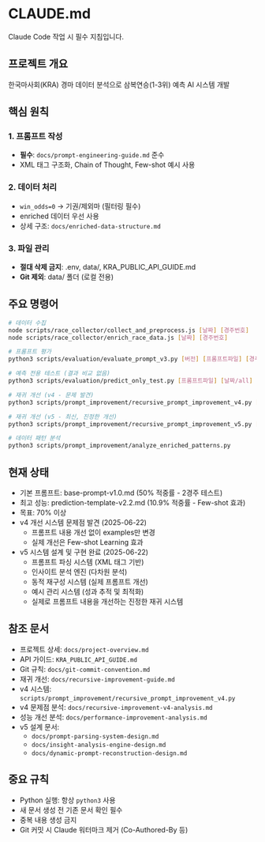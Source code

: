 # CLAUDE.md

Claude Code 작업 시 필수 지침입니다.

## 프로젝트 개요
한국마사회(KRA) 경마 데이터 분석으로 삼복연승(1-3위) 예측 AI 시스템 개발

## 핵심 원칙

### 1. 프롬프트 작성
- **필수**: `docs/prompt-engineering-guide.md` 준수
- XML 태그 구조화, Chain of Thought, Few-shot 예시 사용

### 2. 데이터 처리
- `win_odds=0` → 기권/제외마 (필터링 필수)
- enriched 데이터 우선 사용
- 상세 구조: `docs/enriched-data-structure.md`

### 3. 파일 관리
- **절대 삭제 금지**: .env, data/, KRA_PUBLIC_API_GUIDE.md
- **Git 제외**: data/ 폴더 (로컬 전용)

## 주요 명령어

```bash
# 데이터 수집
node scripts/race_collector/collect_and_preprocess.js [날짜] [경주번호]
node scripts/race_collector/enrich_race_data.js [날짜] [경주번호]

# 프롬프트 평가
python3 scripts/evaluation/evaluate_prompt_v3.py [버전] [프롬프트파일] [경주수] [병렬수]

# 예측 전용 테스트 (결과 비교 없음)
python3 scripts/evaluation/predict_only_test.py [프롬프트파일] [날짜/all] [제한]

# 재귀 개선 (v4 - 문제 발견)
python3 scripts/prompt_improvement/recursive_prompt_improvement_v4.py [프롬프트] [날짜/all] [반복] [병렬]

# 재귀 개선 (v5 - 최신, 진정한 개선)
python3 scripts/prompt_improvement/recursive_prompt_improvement_v5.py [프롬프트] [날짜/all] [-i 반복] [-p 병렬]

# 데이터 패턴 분석
python3 scripts/prompt_improvement/analyze_enriched_patterns.py
```

## 현재 상태
- 기본 프롬프트: base-prompt-v1.0.md (50% 적중률 - 2경주 테스트)
- 최고 성능: prediction-template-v2.2.md (10.9% 적중률 - Few-shot 효과)
- 목표: 70% 이상
- v4 개선 시스템 문제점 발견 (2025-06-22)
  - 프롬프트 내용 개선 없이 examples만 변경
  - 실제 개선은 Few-shot Learning 효과
- v5 시스템 설계 및 구현 완료 (2025-06-22)
  - 프롬프트 파싱 시스템 (XML 태그 기반)
  - 인사이트 분석 엔진 (다차원 분석)
  - 동적 재구성 시스템 (실제 프롬프트 개선)
  - 예시 관리 시스템 (성과 추적 및 최적화)
  - 실제로 프롬프트 내용을 개선하는 진정한 재귀 시스템

## 참조 문서
- 프로젝트 상세: `docs/project-overview.md`
- API 가이드: `KRA_PUBLIC_API_GUIDE.md`
- Git 규칙: `docs/git-commit-convention.md`
- 재귀 개선: `docs/recursive-improvement-guide.md`
- v4 시스템: `scripts/prompt_improvement/recursive_prompt_improvement_v4.py`
- v4 문제점 분석: `docs/recursive-improvement-v4-analysis.md`
- 성능 개선 분석: `docs/performance-improvement-analysis.md`
- v5 설계 문서:
  - `docs/prompt-parsing-system-design.md`
  - `docs/insight-analysis-engine-design.md`
  - `docs/dynamic-prompt-reconstruction-design.md`

## 중요 규칙
- Python 실행: 항상 `python3` 사용
- 새 문서 생성 전 기존 문서 확인 필수
- 중복 내용 생성 금지
- Git 커밋 시 Claude 워터마크 제거 (Co-Authored-By 등)